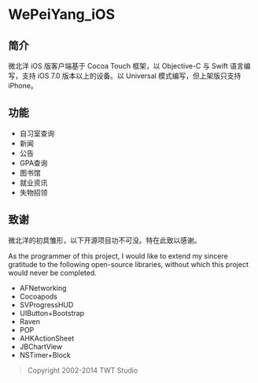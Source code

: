 WePeiYang_iOS
=============
## 简介

微北洋 iOS 版客户端基于 Cocoa Touch 框架，以 Objective-C 与 Swift 语言编写，支持 iOS 7.0 版本以上的设备。以 Universal 模式编写，但上架版只支持 iPhone。

## 功能

* 自习室查询
* 新闻
* 公告
* GPA查询
* 图书馆
* 就业资讯
* 失物招领

## 致谢

微北洋的初具雏形，以下开源项目功不可没。特在此致以感谢。

As the programmer of this project, I would like to extend my sincere gratitude to the following open-source libraries, without which this project would never be completed. 

* AFNetworking
* Cocoapods
* SVProgressHUD
* UIButton+Bootstrap
* Raven
* POP
* AHKActionSheet
* JBChartView
* NSTimer+Block

> Copyright 2002-2014 TWT Studio